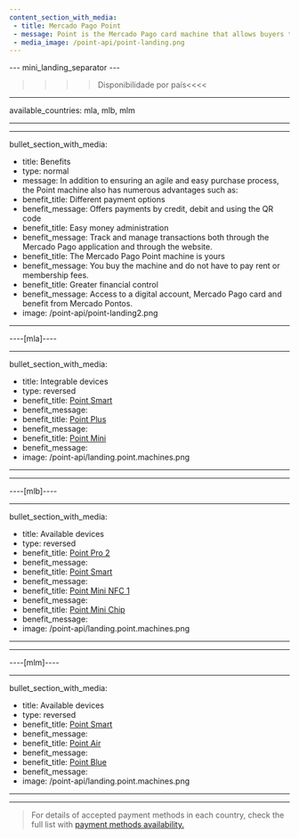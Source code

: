 ```yaml
---
content_section_with_media: 
 - title: Mercado Pago Point
 - message: Point is the Mercado Pago card machine that allows buyers to pay in person quickly and securely using credit or debit cards. Furthermore, using Point it is possible to offer quotes with no interest, in addition to all the benefits offered by Mercado Pago.
 - media_image: /point-api/point-landing.png
---
```


--- mini_landing_separator ---

>>>> Disponibilidade por país<<<<
---
available_countries: mla, mlb, mlm

---

---
bullet_section_with_media: 
 - title: Benefits
 - type: normal
 - message: In addition to ensuring an agile and easy purchase process, the Point machine also has numerous advantages such as:
 - benefit_title: Different payment options
 - benefit_message: Offers payments by credit, debit and using the QR code
 - benefit_title: Easy money administration
 - benefit_message: Track and manage transactions both through the Mercado Pago application and through the website.
 - benefit_title: The Mercado Pago Point machine is yours
 - benefit_message: You buy the machine and do not have to pay rent or membership fees.
 - benefit_title: Greater financial control
 - benefit_message: Access to a digital account, Mercado Pago card and benefit from Mercado Pontos.
 - image: /point-api/point-landing2.png
---

----[mla]----

---
bullet_section_with_media:
 - title: Integrable devices
 - type: reversed
 - benefit_title: [Point Smart](/developers/en/docs/mp-point/integration-configuration/integrate-with-pdv/introduction)
 - benefit_message: 
 - benefit_title: [Point Plus](/developers/en/docs/mp-point/integration-configuration/integrate-with-pdv/introduction)
 - benefit_message: 
 - benefit_title: [Point Mini](/developers/en/docs/mp-point/integration-configuration/integrate-with-mobile-devices)
 - benefit_message:
 - image: /point-api/landing.point.machines.png
---

------------


----[mlb]----

---
bullet_section_with_media: 
 - title: Available devices
 - type: reversed
- benefit_title: [Point Pro 2](/developers/en/docs/mp-point/integration-configuration/integrate-with-pdv/introduction)
 - benefit_message:
 - benefit_title: [Point Smart](/developers/en/docs/mp-point/integration-configuration/integrate-with-pdv/introduction)
 - benefit_message:
 - benefit_title: [Point Mini NFC 1](/developers/en/docs/mp-point/integration-configuration/integrate-with-mobile-devices)
 - benefit_message: 
 - benefit_title: [Point Mini Chip](/developers/en/docs/mp-point/integration-configuration/integrate-with-mobile-devices)
 - benefit_message: 
 - image: /point-api/landing.point.machines.png
---

------------

----[mlm]----

---
bullet_section_with_media: 
 - title: Available devices
 - type: reversed
 - benefit_title: [Point Smart](/developers/en/docs/mp-point/integration-configuration/integrate-with-pdv/introduction)
 - benefit_message: 
 - benefit_title: [Point Air](/developers/en/docs/mp-point/integration-configuration/integrate-with-pdv/introduction)
 - benefit_message: 
 - benefit_title: [Point Blue](/developers/en/docs/mp-point/integration-configuration/integrate-with-mobile-devices)
 - benefit_message: 
 - image: /point-api/landing.point.machines.png
---

------------

> For details of accepted payment methods in each country, check the full list with [payment methods availability.](/developers/en/docs/sales-processing/payment-methods)